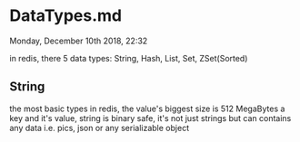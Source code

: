 # DataTypes.md
Monday, December 10th 2018, 22:32

in redis, there 5 data types:
String, Hash, List, Set, ZSet(Sorted)

## String
the most basic types in redis, the value's biggest size is 512 MegaBytes
a key and it's value, string is binary safe, it's not just strings but can contains any data i.e. pics, json or any serializable object
